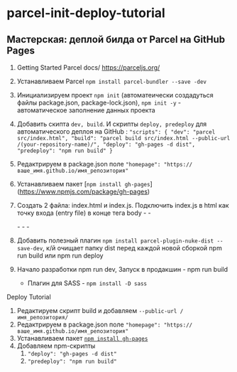 # parcel-init-deploy-tutorial

## Мастерская: деплой билда от Parcel на GitHub Pages

1. Getting Started Parcel docs/   https://parceljs.org/  
2. Устанавливаем Parcel   `npm install parcel-bundler --save -dev`
3. Инициализируем проект `npm init` (автоматеически создадуться файлы package.json, package-lock.json),  `npm init -y`  - автоматическое заполнение данных проекта
4. Добавить скипта `dev, build`. И скрипты `deploy, predeploy` для автоматического деплоя на GitHub : 
   `"scripts": {
   "dev": "parcel src/index.html",
   "build": "parcel build src/index.html --public-url /(your-repository-name)/",
   "deploy": "gh-pages -d dist",
   "predeploy": "npm run build"
   }`
  
5. Редактрируем в package.json поле `"homepage": "https://ваше_имя.github.io/имя_репозитория"`
6. Устанавливаем пакет [`npm install gh-pages`] (https://www.npmjs.com/package/gh-pages) 

5. Создать 2 файла: index.html  и index.js. Подключить index.js в html как точку входа (entry file) в конце тега body
   -<html>
   -<body>
      
     -<script src="./index.js"></script>
   -</body>
   -</html>
   
6. Добавить полезный плагин  `npm install parcel-plugin-nuke-dist --save-dev`, к/й очищает папку dist перед каждой новой сборкой npm run build или npm run deploy
7. Начало разработки  npm run dev,  Запуск в продакшин -  npm run build
   -  Плагин для SASS - `npm install -D sass`

Deploy Tutorial
1. Редактируем скрипт build и добавляем `--public-url /имя_репозитория/`
2. Редактрируем в package.json поле `"homepage": "https://ваше_имя.github.io/имя_репозитория"`
3. Устанавливаем пакет [`npm install gh-pages`](https://www.npmjs.com/package/gh-pages)
4. Добавляем npm-скрипты
   1. `"deploy": "gh-pages -d dist"`
   2. `"predeploy": "npm run build"`
